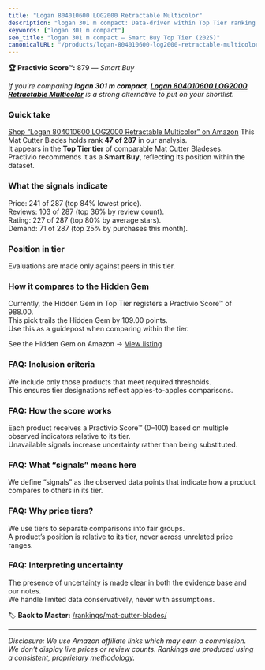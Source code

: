 ```yaml
---
title: "Logan 804010600 LOG2000 Retractable Multicolor"
description: "logan 301 m compact: Data-driven within Top Tier ranking using the Practivio Score™. Positioned by quality, value, demand, findability, momentum."
keywords: ["logan 301 m compact"]
seo_title: "logan 301 m compact — Smart Buy Top Tier (2025)"
canonicalURL: "/products/logan-804010600-log2000-retractable-multicolor-B0019IISD8/"
---
```


**🏆 Practivio Score™:** 879 — _Smart Buy_


*If you're comparing **logan 301 m compact**, **[Logan 804010600 LOG2000 Retractable Multicolor](https://www.amazon.com/dp/B0019IISD8?tag=practivio-20)** is a strong alternative to put on your shortlist.*
### Quick take
[Shop “Logan 804010600 LOG2000 Retractable Multicolor” on Amazon](https://www.amazon.com/dp/B0019IISD8?tag=practivio-20)
This Mat Cutter Blades holds rank **47 of 287** in our analysis.  
It appears in the **Top Tier tier** of comparable Mat Cutter Bladeses.  
Practivio recommends it as a **Smart Buy**, reflecting its position within the dataset.

### What the signals indicate
Price: 241 of 287 (top 84% lowest price).  
Reviews: 103 of 287 (top 36% by review count).  
Rating: 227 of 287 (top 80% by average stars).  
Demand: 71 of 287 (top 25% by purchases this month).

### Position in tier
Evaluations are made only against peers in this tier.

### How it compares to the Hidden Gem
Currently, the Hidden Gem in Top Tier registers a Practivio Score™ of 988.00.  
This pick trails the Hidden Gem by 109.00 points.  
Use this as a guidepost when comparing within the tier.  

See the Hidden Gem on Amazon → [View listing](https://www.amazon.com/dp/B0D4DVDCN7?tag=practivio-20)

### FAQ: Inclusion criteria
We include only those products that meet required thresholds.  
This ensures tier designations reflect apples-to-apples comparisons.

### FAQ: How the score works
Each product receives a Practivio Score™ (0–100) based on multiple observed indicators relative to its tier.  
Unavailable signals increase uncertainty rather than being substituted.

### FAQ: What “signals” means here
We define “signals” as the observed data points that indicate how a product compares to others in its tier.

### FAQ: Why price tiers?
We use tiers to separate comparisons into fair groups.  
A product’s position is relative to its tier, never across unrelated price ranges.

### FAQ: Interpreting uncertainty
The presence of uncertainty is made clear in both the evidence base and our notes.  
We handle limited data conservatively, never with assumptions.


🏷️ **Back to Master:** [/rankings/mat-cutter-blades/](/rankings/mat-cutter-blades/)

---
_Disclosure: We use Amazon affiliate links which may earn a commission. We don’t display live prices or review counts. Rankings are produced using a consistent, proprietary methodology._
